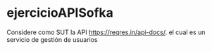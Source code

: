 # ejercicioAPISofka
Considere como SUT la API https://reqres.in/api-docs/. el cual es un servicio de gestión de usuarios

